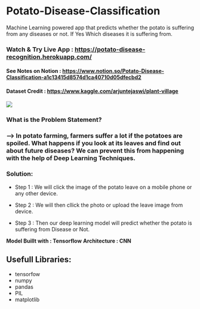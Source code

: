 # Potato-Disease-Classification
Machine Learning powered app that predicts whether the potato is suffering from any diseases or not. If Yes Which diseases it is suffering from.

### Watch & Try Live App : https://potato-disease-recognition.herokuapp.com/

#### See Notes on Notion : https://www.notion.so/Potato-Disease-Classification-a1c13415d8574d1ca40710d05dfecbd2

#### Dataset Credit : https://www.kaggle.com/arjuntejaswi/plant-village

<img src="https://scontent.fstv8-1.fna.fbcdn.net/v/t1.6435-9/183381021_3825268757571563_4493563321505875481_n.jpg?_nc_cat=110&ccb=1-5&_nc_sid=8bfeb9&_nc_ohc=czJ8uItUIPIAX9J_8JV&_nc_ht=scontent.fstv8-1.fna&oh=993f8cdb738e09f1ddc0abb33978d27c&oe=61B8036F" />

### **What is the Problem Statement?**
### --> In potato farming, farmers suffer a lot if the potatoes are spoiled. What happens if you look at its leaves and find out about future diseases? We can prevent this from happening with the help of Deep Learning Techniques. 

### **Solution:**
- Step 1 : We will click the image of the potato leave on a mobile phone or any other device.

- Step 2 : We will then cllick the photo or upload the leave image from device.

- Step 3 : Then our deep learning model will predict whether the potato is suffering from Disease or Not.

**Model Buillt with : Tensorflow**
**Architecture : CNN**

## Usefull Libraries:
- tensorfow
- numpy
- pandas
- PIL
- matplotlib
